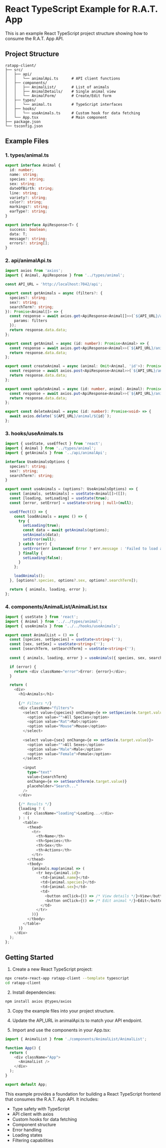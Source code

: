 # React TypeScript Example for R.A.T. App

This is an example React TypeScript project structure showing how to consume the R.A.T. App API.

## Project Structure

```
ratapp-client/
├── src/
│   ├── api/
│   │   └── animalApi.ts      # API client functions
│   ├── components/
│   │   ├── AnimalList/       # List of animals
│   │   ├── AnimalDetails/    # Single animal view
│   │   └── AnimalForm/       # Create/Edit form
│   ├── types/
│   │   └── animal.ts         # TypeScript interfaces
│   ├── hooks/
│   │   └── useAnimals.ts     # Custom hook for data fetching
│   └── App.tsx               # Main component
├── package.json
└── tsconfig.json
```

## Example Files

### 1. types/animal.ts
```typescript
export interface Animal {
  id: number;
  name: string;
  species: string;
  sex: string;
  dateOfBirth: string;
  line: string;
  variety?: string;
  color?: string;
  markings?: string;
  earType?: string;
}

export interface ApiResponse<T> {
  success: boolean;
  data: T;
  message?: string;
  errors?: string[];
}
```

### 2. api/animalApi.ts
```typescript
import axios from 'axios';
import { Animal, ApiResponse } from '../types/animal';

const API_URL = 'http://localhost:7042/api';

export const getAnimals = async (filters?: {
  species?: string;
  sex?: string;
  searchTerm?: string;
}): Promise<Animal[]> => {
  const response = await axios.get<ApiResponse<Animal[]>>(`${API_URL}/animal`, { 
    params: filters 
  });
  return response.data.data;
};

export const getAnimal = async (id: number): Promise<Animal> => {
  const response = await axios.get<ApiResponse<Animal>>(`${API_URL}/animal/${id}`);
  return response.data.data;
};

export const createAnimal = async (animal: Omit<Animal, 'id'>): Promise<Animal> => {
  const response = await axios.post<ApiResponse<Animal>>(`${API_URL}/animal`, animal);
  return response.data.data;
};

export const updateAnimal = async (id: number, animal: Animal): Promise<Animal> => {
  const response = await axios.put<ApiResponse<Animal>>(`${API_URL}/animal/${id}`, animal);
  return response.data.data;
};

export const deleteAnimal = async (id: number): Promise<void> => {
  await axios.delete(`${API_URL}/animal/${id}`);
};
```

### 3. hooks/useAnimals.ts
```typescript
import { useState, useEffect } from 'react';
import { Animal } from '../types/animal';
import { getAnimals } from '../api/animalApi';

interface UseAnimalsOptions {
  species?: string;
  sex?: string;
  searchTerm?: string;
}

export const useAnimals = (options?: UseAnimalsOptions) => {
  const [animals, setAnimals] = useState<Animal[]>([]);
  const [loading, setLoading] = useState(true);
  const [error, setError] = useState<string | null>(null);

  useEffect(() => {
    const loadAnimals = async () => {
      try {
        setLoading(true);
        const data = await getAnimals(options);
        setAnimals(data);
        setError(null);
      } catch (err) {
        setError(err instanceof Error ? err.message : 'Failed to load animals');
      } finally {
        setLoading(false);
      }
    };

    loadAnimals();
  }, [options?.species, options?.sex, options?.searchTerm]);

  return { animals, loading, error };
};
```

### 4. components/AnimalList/AnimalList.tsx
```typescript
import { useState } from 'react';
import { Animal } from '../../types/animal';
import { useAnimals } from '../../hooks/useAnimals';

export const AnimalList = () => {
  const [species, setSpecies] = useState<string>('');
  const [sex, setSex] = useState<string>('');
  const [searchTerm, setSearchTerm] = useState<string>('');
  
  const { animals, loading, error } = useAnimals({ species, sex, searchTerm });

  if (error) {
    return <div className="error">Error: {error}</div>;
  }

  return (
    <div>
      <h1>Animals</h1>
      
      {/* Filters */}
      <div className="filters">
        <select value={species} onChange={e => setSpecies(e.target.value)}>
          <option value="">All Species</option>
          <option value="Rat">Rat</option>
          <option value="Mouse">Mouse</option>
        </select>
        
        <select value={sex} onChange={e => setSex(e.target.value)}>
          <option value="">All Sexes</option>
          <option value="Male">Male</option>
          <option value="Female">Female</option>
        </select>
        
        <input
          type="text"
          value={searchTerm}
          onChange={e => setSearchTerm(e.target.value)}
          placeholder="Search..."
        />
      </div>

      {/* Results */}
      {loading ? (
        <div className="loading">Loading...</div>
      ) : (
        <table>
          <thead>
            <tr>
              <th>Name</th>
              <th>Species</th>
              <th>Sex</th>
              <th>Actions</th>
            </tr>
          </thead>
          <tbody>
            {animals.map(animal => (
              <tr key={animal.id}>
                <td>{animal.name}</td>
                <td>{animal.species}</td>
                <td>{animal.sex}</td>
                <td>
                  <button onClick={() => /* View details */}>View</button>
                  <button onClick={() => /* Edit animal */}>Edit</button>
                </td>
              </tr>
            ))}
          </tbody>
        </table>
      )}
    </div>
  );
};
```

## Getting Started

1. Create a new React TypeScript project:
```bash
npx create-react-app ratapp-client --template typescript
cd ratapp-client
```

2. Install dependencies:
```bash
npm install axios @types/axios
```

3. Copy the example files into your project structure.

4. Update the API_URL in animalApi.ts to match your API endpoint.

5. Import and use the components in your App.tsx:
```typescript
import { AnimalList } from './components/AnimalList/AnimalList';

function App() {
  return (
    <div className="App">
      <AnimalList />
    </div>
  );
}

export default App;
```

This example provides a foundation for building a React TypeScript frontend that consumes the R.A.T. App API. It includes:
- Type safety with TypeScript
- API client with axios
- Custom hooks for data fetching
- Component structure
- Error handling
- Loading states
- Filtering capabilities
